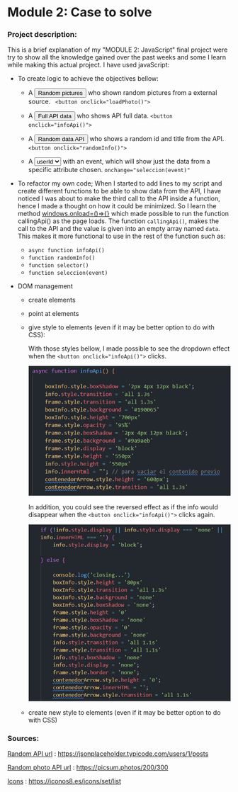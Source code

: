 <style> img {width:500px;}</style>

# Module 2: Case to solve

### Project description:

This is a brief explanation of my "MODULE 2: JavaScript" final project were try to show all the knowledge gained over the past weeks and some I learn while making this actual project. I have used javaScript:

- To create logic to achieve the objectives bellow:

  - A <button>Random pictures</button> who shown random pictures from a external source.
    ` <button onclick="loadPhoto()">`

  - A <button>Full API data</button> who shows API full data.
    `<button onclick="infoApi()">`

  - A <button>Random data API</button> who shows a random id and title from the API.
    `<button onclick="randomInfo()">`

  - A <select><option >userId</option><option >id</option><option >title</option><option >body</option></select> with an event, which will show just the data from a specific attribute chosen.
    `onchange="seleccion(event)"`

- To refactor my own code;
  When I started to add lines to my script and create different functions to be able to show data from the API, I have noticed I was about to make the third call to the API inside a function, hence I made a thought on how it could be minimized. So I learn the method [windows.onload=()=>{}](https://developer.mozilla.org/en-US/docs/Web/API/Window/load_event) which made possible to run the function callingApi() as the page loads. The function `callingApi()`, makes the call to the API and the value is given into an empty array named `data`. This makes it more functional to use in the rest of the function such as:

  - `async function infoApi()`
  - `function randomInfo()`
  - `function selector()`
  - `function seleccion(event)`

- DOM management

  - create elements
  - point at elements
  - give style to elements (even if it may be better option to do with CSS):

    With those styles bellow, I made possible to see the dropdown effect when the `<button onclick="infoApi()">` clicks.

    ![Async function infoApi()](image-2.png)

    In addition, you could see the reversed effect as if the info would disappear when the `<button onclick="infoApi()">` clicks again.

    ![Async function infoApi()- if , else ](image.png)

  - create new style to elements (even if it may be better option to do with CSS)

### Sources:

[Random API url](https://jsonplaceholder.typicode.com/users/1/posts) : https://jsonplaceholder.typicode.com/users/1/posts

[Random photo API url](https://picsum.photos/200/300) : https://picsum.photos/200/300

[Icons](https://iconos8.es/icons/set/list) : https://iconos8.es/icons/set/list
